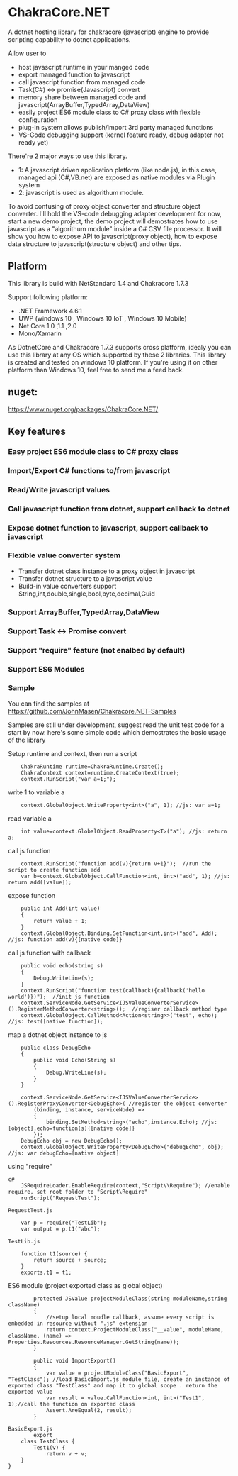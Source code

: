 # ChakraCore.NET
A dotnet hosting library for chakracore (javascript) engine to provide 
scripting capability to dotnet applications. 

Allow user to
* host javascript runtime in your manged code
* export managed function to javascript
* call javascript function from managed code
* Task(C#) <-> promise(Javascript) convert
* memory share between managed code and javascript(ArrayBuffer,TypedArray,DataView)
* easily project ES6 module class to C# proxy class with flexible configuration
* plug-in system allows publish/import 3rd party managed functions
* VS-Code debugging support (kernel feature ready, debug adapter not ready yet)

There're 2 major ways to use this library. 
* 1: A javascript driven application platform (like node.js), in this case, managed api (C#,VB.net) are exposed as native modules via Plugin system
* 2: javascript is used as algorithum module.


To avoid confusing of proxy object converter and structure object converter. I'll hold the VS-code debugging adapter development for now, start a new demo project, the demo project will demostrates how to use javascript as a "algorithum module" inside a C# CSV file processor. It will show you how to expose API to javascript(proxy object), how to expose data structure to javascript(structure object) and other tips.

## Platform
This library is build with NetStandard 1.4 and Chakracore 1.7.3 

Support following platform:
* .NET Framework 4.6.1
* UWP (windows 10 , Windows 10 IoT , Windows 10 Mobile)
* Net Core 1.0 ,1.1 ,2.0
* Mono/Xamarin

As DotnetCore and Chakracore 1.7.3 supports cross platform, idealy you can use this library at any OS which supported by these 2 libraries.
This library is created and tested on windows 10 platform. 
If you're using it on other platform than Windows 10, feel free to send me a feed back.

## nuget:
https://www.nuget.org/packages/ChakraCore.NET/


## Key features
### Easy project ES6 module class to C# proxy class
### Import/Export C# functions to/from javascript
### Read/Write javascript values
### Call javascript function from dotnet, support callback to dotnet
### Expose dotnet function to javascript, support callback to javascript
### Flexible value converter system
* Transfer dotnet class instance to a proxy object in javascript
* Transfer dotnet structure to a javascript value
* Build-in value converters support String,int,double,single,bool,byte,decimal,Guid

### Support ArrayBuffer,TypedArray,DataView
### Support Task <-> Promise convert
### Support "require" feature (not enalbed by default)
### Support ES6 Modules


### Sample

You can find the samples at   https://github.com/JohnMasen/Chakracore.NET-Samples

Samples are still under development, suggest read the unit test code for a start by now.
here's some simple code which demostrates the basic usage of the library

Setup runtime and context, then run a script
```   
    ChakraRuntime runtime=ChakraRuntime.Create();
    ChakraContext context=runtime.CreateContext(true);
    context.RunScript("var a=1;");
```
write 1 to variable a
```
    context.GlobalObject.WriteProperty<int>("a", 1); //js: var a=1;
```
read variable a
```
    int value=context.GlobalObject.ReadProperty<T>("a"); //js: return a;
```
call js function
```
    context.RunScript("function add(v){return v+1}");  //run the script to create function add
    var b=context.GlobalObject.CallFunction<int, int>("add", 1); //js: return add([value]);
```
expose function 
```
    public int Add(int value)
    {
        return value + 1;
    }
    context.GlobalObject.Binding.SetFunction<int,int>("add", Add); //js: function add(v){[native code]}

```

call js function with callback
```
    public void echo(string s)
    {
        Debug.WriteLine(s);
    }
    context.RunScript("function test(callback){callback('hello world')})");  //init js function
    context.ServiceNode.GetService<IJSValueConverterService>().RegisterMethodConverter<string>();  //regiser callback method type
    context.GlobalObject.CallMethod<Action<string>>("test", echo);   //js: test([native function]);
```
map a dotnet object instance to js
```
    public class DebugEcho
    {
        public void Echo(String s)
        {
            Debug.WriteLine(s);
        }
    }

    context.ServiceNode.GetService<IJSValueConverterService>().RegisterProxyConverter<DebugEcho>( //register the object converter
        (binding, instance, serviceNode) =>
        {
            binding.SetMethod<string>("echo",instance.Echo); //js: [object].echo=function(s){[native code]}
        });
    DebugEcho obj = new DebugEcho();
    context.GlobalObject.WriteProperty<DebugEcho>("debugEcho", obj); //js: var debugEcho=[native object]

```
using "require"
```
c#	
	JSRequireLoader.EnableRequire(context,"Script\\Require"); //enable require, set root folder to "Script\Require"
	runScript("RequestTest"); 

RequestTest.js

	var p = require("TestLib");
	var output = p.t1("abc");

TestLib.js

	function t1(source) {
		return source + source;
	}
	exports.t1 = t1;

```

ES6 module (project exported class as global object)
```
        protected JSValue projectModuleClass(string moduleName,string className)
        {
            //setup local moudle callback, assume every script is embedded in resource without ".js" extension
            return context.ProjectModuleClass("__value", moduleName, className, (name) => Properties.Resources.ResourceManager.GetString(name));
        }

        public void ImportExport()
        {
            var value = projectModuleClass("BasicExport", "TestClass"); //load BasicImport.js module file, create an instance of exported class "TestClass" and map it to global scope . return the exported value
            var result = value.CallFunction<int, int>("Test1", 1);//call the function on exported class
            Assert.AreEqual(2, result);
        }
        
BasicExport.js
        export 
    class TestClass {
        Test1(v) {
            return v + v;
    }
}
```
